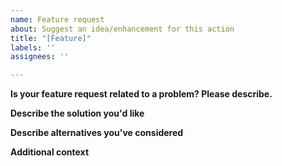 ```yaml
---
name: Feature request
about: Suggest an idea/enhancement for this action
title: "[Feature]"
labels: ''
assignees: ''

---
```


**Is your feature request related to a problem? Please describe.**
<!--- A clear and concise description of what the problem is. Ex. I'm always frustrated when [...] -->

**Describe the solution you'd like**
<!--- A clear and concise description of what you want to happen.-->

**Describe alternatives you've considered**
<!--- A clear and concise description of any alternative solutions or features you've considered.-->

**Additional context**
<!--- Add any other context or screenshots about the feature request here.-->
